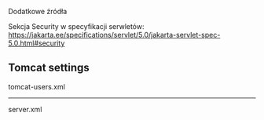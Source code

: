 Dodatkowe źródła

Sekcja Security w specyfikacji serwletów: https://jakarta.ee/specifications/servlet/5.0/jakarta-servlet-spec-5.0.html#security

Tomcat settings
---------------
tomcat-users.xml

<?xml version="1.0" encoding="UTF-8"?>
<tomcat-users xmlns="http://tomcat.apache.org/xml"
              xmlns:xsi="http://www.w3.org/2001/XMLSchema-instance"
              xsi:schemaLocation="http://tomcat.apache.org/xml tomcat-users.xsd"
              version="1.0">

  <role rolename="admin_role"/>
  <role rolename="user_role"/>
  <user username="administrator" password="hardPassword123" roles="admin_role"/>
  <user username="john" password="john1234" roles="user_role"/>

</tomcat-users>

-----------
server.xml

<Realm className="org.apache.catalina.realm.UserDatabaseRealm"
     resourceName="UserDatabase"/>
</Realm>
